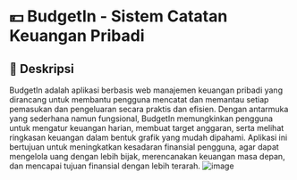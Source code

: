 # 💴 BudgetIn - Sistem Catatan Keuangan Pribadi


## 📌 Deskripsi
BudgetIn adalah aplikasi berbasis web manajemen keuangan pribadi yang dirancang untuk membantu pengguna mencatat dan memantau setiap pemasukan dan pengeluaran secara praktis dan efisien. Dengan antarmuka yang sederhana namun fungsional, BudgetIn memungkinkan pengguna untuk mengatur keuangan harian, membuat target anggaran, serta melihat ringkasan keuangan dalam bentuk grafik yang mudah dipahami. Aplikasi ini bertujuan untuk meningkatkan kesadaran finansial pengguna, agar dapat mengelola uang dengan lebih bijak, merencanakan keuangan masa depan, dan mencapai tujuan finansial dengan lebih terarah.
![image](https://github.com/user-attachments/assets/af3d87b4-9ba6-493d-ab14-ea397d90ab93)

